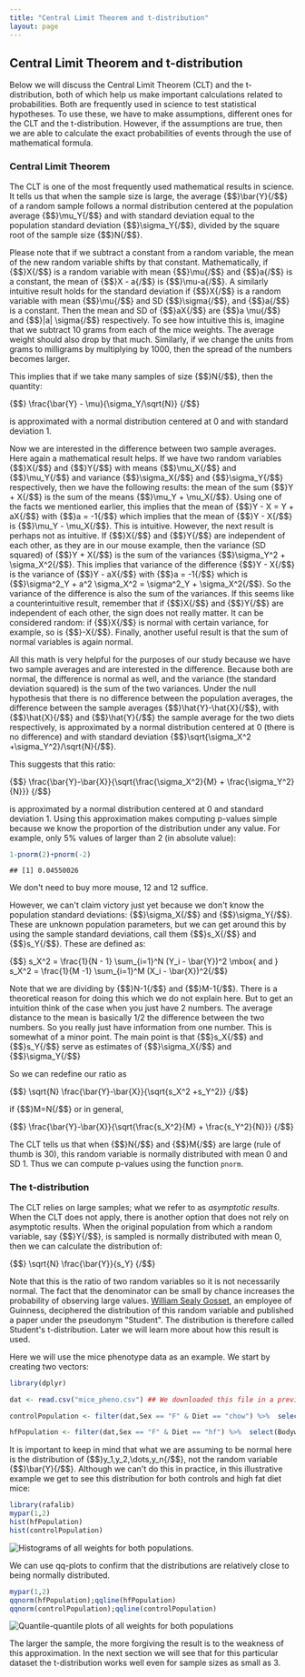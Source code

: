 ```yaml
---
title: "Central Limit Theorem and t-distribution"
layout: page
---
```





## Central Limit Theorem and t-distribution


Below we will discuss the Central Limit Theorem (CLT) and the t-distribution, both of which help us make important calculations related to probabilities. Both are frequently used in science to test statistical hypotheses. To use these, we have to make assumptions, different ones for the CLT and the t-distribution. However, if the assumptions are true, then we are able to calculate the exact probabilities of events through the use of mathematical formula.

### Central Limit Theorem 

The CLT is one of the most frequently used mathematical results in science. It tells us that when the sample size is large, the average {$$}\bar{Y}{/$$} of a random sample follows a normal distribution centered at the population average {$$}\mu_Y{/$$} and with standard deviation equal to the population standard deviation {$$}\sigma_Y{/$$}, divided by the square root of the sample size {$$}N{/$$}. 

Please note that if we subtract a constant from a random variable, the mean of the new random variable shifts by that constant. Mathematically, if {$$}X{/$$} is a random variable with mean {$$}\mu{/$$} and {$$}a{/$$} is a constant, the mean of {$$}X - a{/$$} is {$$}\mu-a{/$$}. A similarly intuitive result holds for the standard deviation if {$$}X{/$$} is a random variable with mean {$$}\mu{/$$} and SD {$$}\sigma{/$$}, and {$$}a{/$$} is a constant. Then the mean and SD of {$$}aX{/$$} are {$$}a \mu{/$$} and {$$}\|a\| \sigma{/$$} respectively. To see how intuitive this is, imagine that we subtract 10 grams from each of the mice weights. The average weight should also drop by that much. Similarly, if we change the units from grams to milligrams by multiplying by 1000, then the spread of the numbers becomes larger.

This implies that if we take many samples of size {$$}N{/$$}, then the quantity: 

{$$}
\frac{\bar{Y} - \mu}{\sigma_Y/\sqrt{N}}
{/$$}

is approximated with a normal distribution centered at 0 and with standard deviation 1.

Now we are interested in the difference between two sample averages. Here again a mathematical result helps. If we have two random variables {$$}X{/$$} and {$$}Y{/$$} with means {$$}\mu_X{/$$} and {$$}\mu_Y{/$$} and variance {$$}\sigma_X{/$$} and {$$}\sigma_Y{/$$} respectively, then we have the following results: the mean of the sum {$$}Y + X{/$$} is the sum of the means {$$}\mu_Y + \mu_X{/$$}. Using one of the facts we mentioned earlier, this implies that the mean of {$$}Y - X = Y + aX{/$$} with {$$}a = -1{/$$} which implies that the mean of {$$}Y - X{/$$} is {$$}\mu_Y - \mu_X{/$$}. This is intuitive. However, the next result is perhaps not as intuitive.  If {$$}X{/$$} and {$$}Y{/$$} are independent of each other, as they are in our mouse example, then the variance (SD squared) of {$$}Y + X{/$$} is the sum of the variances {$$}\sigma_Y^2 + \sigma_X^2{/$$}. This implies that variance of the difference {$$}Y - X{/$$} is the variance of {$$}Y - aX{/$$} with {$$}a = -1{/$$} which is {$$}\sigma^2_Y + a^2 \sigma_X^2 = \sigma^2_Y + \sigma_X^2{/$$}. So the variance of the difference is also the sum of the variances. If this seems like a counterintuitive result, remember that if {$$}X{/$$} and {$$}Y{/$$} are independent of each other, the sign does not really matter. It can be considered random: if {$$}X{/$$} is normal with certain variance, for example, so is {$$}-X{/$$}.  Finally, another useful result is that the sum of normal variables is again normal.

All this math is very helpful for the purposes of our study because we have two sample averages and are interested in the difference. Because both are normal, the difference is normal as well, and the variance (the standard deviation squared) is the sum of the two variances.
Under the null hypothesis that there is no difference between the population averages, the difference between the sample averages {$$}\hat{Y}-\hat{X}{/$$}, with {$$}\hat{X}{/$$} and {$$}\hat{Y}{/$$} the sample average for the two diets respectively, is approximated by a normal distribution centered at 0 (there is no difference) and with standard deviation {$$}\sqrt{\sigma_X^2 +\sigma_Y^2}/\sqrt{N}{/$$}. 

This suggests that this ratio:

{$$}
\frac{\bar{Y}-\bar{X}}{\sqrt{\frac{\sigma_X^2}{M} + \frac{\sigma_Y^2}{N}}}
{/$$}

is approximated by a normal distribution centered at 0 and standard deviation 1.  Using this approximation makes computing p-values simple because we know the proportion of the distribution under any value. For example, only 5% values of larger than 2 (in absolute value):

```r
1-pnorm(2)+pnorm(-2)
```

```
## [1] 0.04550026
```
We don't need to buy more mouse, 12 and 12 suffice.

However, we can't claim victory just yet because we don't know the population standard deviations: {$$}\sigma_X{/$$} and {$$}\sigma_Y{/$$}. These are unknown population parameters, but we can get around this by using the sample standard deviations, call them {$$}s_X{/$$} and {$$}s_Y{/$$}. These are defined as: 

{$$} s_X^2 = \frac{1}{N - 1} \sum_{i=1}^N (Y_i - \bar{Y})^2  \mbox{ and } s_X^2 = \frac{1}{M  -1} \sum_{i=1}^M (X_i - \bar{X})^2{/$$}

Note that we are dividing by {$$}N-1{/$$} and {$$}M-1{/$$}. There is a theoretical reason for doing this which we do not explain here. But to get an intuition think of the case when you just have 2 numbers. The average distance to the mean is basically 1/2 the difference between the two numbers. So you really just have information from one number. This is somewhat of a minor point. The main point is that {$$}s_X{/$$} and {$$}s_Y{/$$} serve as estimates of {$$}\sigma_X{/$$} and {$$}\sigma_Y{/$$}

So we can redefine our ratio as

{$$}
\sqrt{N} \frac{\bar{Y}-\bar{X}}{\sqrt{s_X^2 +s_Y^2}}
{/$$}

if {$$}M=N{/$$} or in general,

{$$}
\frac{\bar{Y}-\bar{X}}{\sqrt{\frac{s_X^2}{M} + \frac{s_Y^2}{N}}}
{/$$}

The CLT tells us that when {$$}N{/$$} and {$$}M{/$$} are large (rule of thumb is 30), this random variable is normally distributed with mean 0 and SD 1. Thus we can compute p-values using the function `pnorm`.

### The t-distribution

The CLT relies on large samples; what we refer to as _asymptotic results_. When the CLT does not apply, there is another option that does not rely on asymptotic results. When the original population from which a random variable, say {$$}Y{/$$}, is sampled is normally distributed with mean 0, then we can calculate the distribution of: 

{$$}
\sqrt{N} \frac{\bar{Y}}{s_Y}
{/$$}

Note that this is the ratio of two random variables so it is not necessarily normal. The fact that the denominator can be small by chance increases the probability of observing large values. [William Sealy Gosset](http://en.wikipedia.org/wiki/William_Sealy_Gosset), an employee of Guinness, deciphered the distribution of this random variable and published a paper under the pseudonym "Student". The distribution is therefore called Student's t-distribution. Later we will learn more about how this result is used.

Here we will use the mice phenotype data as an example. We start by creating two vectors: 


```r
library(dplyr)

dat <- read.csv("mice_pheno.csv") ## We downloaded this file in a previous section

controlPopulation <- filter(dat,Sex == "F" & Diet == "chow") %>%  select(Bodyweight) %>% unlist

hfPopulation <- filter(dat,Sex == "F" & Diet == "hf") %>%  select(Bodyweight) %>% unlist
```

It is important to keep in mind that what we are assuming to be normal here is the distribution of {$$}y_1,y_2,\dots,y_n{/$$}, not the random variable {$$}\bar{Y}{/$$}. Although we can't do this in practice, in this illustrative example we get to see this distribution for both controls and high fat diet mice:


```r
library(rafalib)
mypar(1,2)
hist(hfPopulation)
hist(controlPopulation)
```

![Histograms of all weights for both populations.](images/R/clt_and_t-distribution-population_histograms-1.png) 

We can use qq-plots to confirm that the distributions are relatively close to being normally distributed.


```r
mypar(1,2)
qqnorm(hfPopulation);qqline(hfPopulation)
qqnorm(controlPopulation);qqline(controlPopulation)
```

![Quantile-quantile plots of all weights for both populations](images/R/clt_and_t-distribution-population_qqplots-1.png) 

The larger the sample, the more forgiving the result is to the weakness of this approximation. In the next section we will see that for this particular dataset the t-distribution works well even for sample sizes as small as 3.

